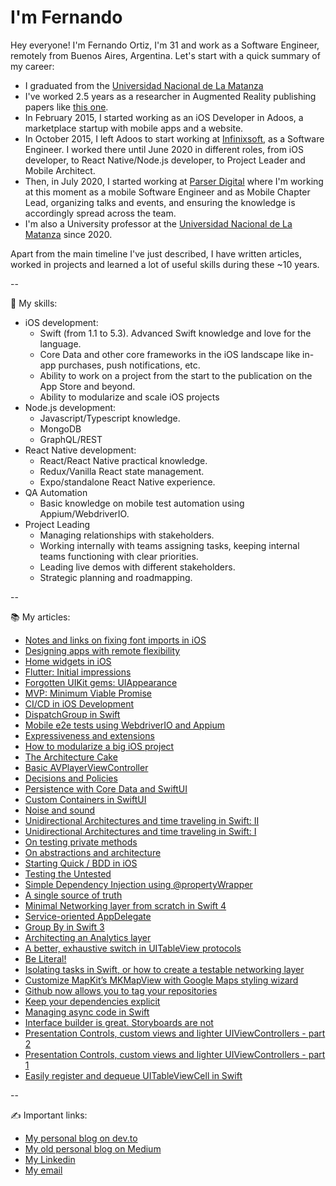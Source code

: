 # I'm Fernando

Hey everyone! I'm Fernando Ortiz, I'm 31 and work as a Software Engineer, remotely from Buenos Aires, Argentina. Let's start with a quick summary of my career:

- I graduated from the [Universidad Nacional de La Matanza](https://www.unlam.edu.ar/)
- I've worked 2.5 years as a researcher in Augmented Reality publishing papers like [this one](https://publications.waset.org/10000077/development-of-a-catalogs-system-for-augmented-reality-applications).
- In February 2015, I started working as an iOS Developer in Adoos, a marketplace startup with mobile apps and a website.
- In October 2015, I left Adoos to start working at [Infinixsoft](https://infinixsoft.com/), as a Software Engineer. I worked there until June 2020 in different roles, from iOS developer, to React Native/Node.js developer, to Project Leader and Mobile Architect.
- Then, in July 2020, I started working at [Parser Digital](https://parserdigital.com/) where I'm working at this moment as a mobile Software Engineer and as Mobile Chapter Lead, organizing talks and events, and ensuring the knowledge is accordingly spread across the team.
- I'm also a University professor at the [Universidad Nacional de La Matanza](https://www.unlam.edu.ar/) since 2020.

Apart from the main timeline I've just described, I have written articles, worked in projects and learned a lot of useful skills during these ~10 years.

--

🧠  My skills:

- iOS development: 
	- Swift (from 1.1 to 5.3). Advanced Swift knowledge and love for the language. 
	- Core Data and other core frameworks in the iOS landscape like in-app purchases, push notifications, etc.
	- Ability to work on a project from the start to the publication on the App Store and beyond.
	- Ability to modularize and scale iOS projects
- Node.js development:
	- Javascript/Typescript knowledge. 
	- MongoDB
	- GraphQL/REST
- React Native development:
	- React/React Native practical knowledge.
	- Redux/Vanilla React state management.
	- Expo/standalone React Native experience.
- QA Automation
	- Basic knowledge on mobile test automation using Appium/WebdriverIO.
- Project Leading
	- Managing relationships with stakeholders.
	- Working internally with teams assigning tasks, keeping internal teams functioning with clear priorities.
	- Leading live demos with different stakeholders.
	- Strategic planning and roadmapping.

--

📚  My articles:

- [Notes and links on fixing font imports in iOS](https://dev.to/fmo91/notes-and-links-on-fixing-font-imports-in-ios-1jc7)
- [Designing apps with remote flexibility](https://dev.to/fmo91/architecting-apps-for-remote-flexibility-3imj)
- [Home widgets in iOS](https://dev.to/fmo91/home-widgets-in-ios-o7o)
- [Flutter: Initial impressions](https://dev.to/fmo91/flutter-initial-impressions-2b6p)
- [Forgotten UIKit gems: UIAppearance](https://dev.to/fmo91/forgotten-uikit-gems-uiappearance-4no5)
- [MVP: Minimum Viable Promise](https://dev.to/fmo91/mvp-minimum-viable-promise-45la)
- [CI/CD in iOS Development](https://dev.to/fmo91/ci-cd-in-ios-development-54nb)
- [DispatchGroup in Swift](https://dev.to/fmo91/dispatchgroup-in-swift-gg7)
- [Mobile e2e tests using WebdriverIO and Appium](https://dev.to/fmo91/mobile-e2e-tests-using-webdriverio-and-appium-4071)
- [Expressiveness and extensions](https://dev.to/fmo91/expressiveness-and-extensions-511c)
- [How to modularize a big iOS project](https://dev.to/fmo91/how-to-modularize-a-big-ios-project-jk8)
- [The Architecture Cake](https://dev.to/fmo91/the-architecture-cake-217n)
- [Basic AVPlayerViewController](https://dev.to/fmo91/basic-avplayerviewcontroller-5dcc)
- [Decisions and Policies](https://dev.to/fmo91/decisions-and-policies-4mp4)
- [Persistence with Core Data and SwiftUI](https://dev.to/fmo91/persistence-with-core-data-and-swiftui-45g5)
- [Custom Containers in SwiftUI](https://dev.to/fmo91/data-containers-in-swiftui-e35)
- [Noise and sound](https://dev.to/fmo91/noise-and-sound-4o0i)
- [Unidirectional Architectures and time traveling in Swift: II](https://dev.to/fmo91/unidirectional-architectures-and-time-traveling-in-swift-ii-1em6)
- [Unidirectional Architectures and time traveling in Swift: I](https://dev.to/fmo91/unidirectional-architectures-and-time-traveling-in-swift-i-5dpj)
- [On testing private methods](https://dev.to/fmo91/on-testing-private-methods-pkj)
- [On abstractions and architecture](https://dev.to/fmo91/on-abstractions-and-architecture-2gba)
- [Starting Quick / BDD in iOS](https://dev.to/fmo91/starting-quick-bdd-in-ios-5b7b)
- [Testing the Untested](https://dev.to/fmo91/testing-the-untested-3ng5)
- [Simple Dependency Injection using @propertyWrapper](https://fmo91.medium.com/simple-dependency-injection-using-propertywrapper-5f40f8795d60)
- [A single source of truth](https://fmo91.medium.com/a-single-source-of-truth-4c9fade0e758)
- [Minimal Networking layer from scratch in Swift 4](https://medium.com/ios-os-x-development/minimal-networking-layer-from-scratch-in-swift-4-a151af786dc5)
- [Service-oriented AppDelegate](https://medium.com/ios-os-x-development/pluggableapplicationdelegate-e50b2c5d97dd)
- [Group By in Swift 3](https://medium.com/ios-os-x-development/little-snippet-group-by-in-swift-3-5be0a06307db)
- [Architecting an Analytics layer](https://medium.com/ios-os-x-development/architecting-an-analytics-layer-7cdacb5f74af)
- [A better, exhaustive switch in UITableView protocols](https://medium.com/ios-os-x-development/a-better-exhaustive-switch-in-uitableview-protocols-c770200c9ffa)
- [Be Literal!](https://medium.com/ios-os-x-development/be-literal-76e9b4389eda)
- [Isolating tasks in Swift, or how to create a testable networking layer](https://medium.com/ios-os-x-development/isolating-tasks-in-swift-or-how-to-create-a-testable-networking-layer-d0380e69f7e3)
- [Customize MapKit’s MKMapView with Google Maps styling wizard](https://fmo91.medium.com/customize-mapkits-mkmapview-with-google-maps-styling-wizard-a5dcc095e19f)
- [Github now allows you to tag your repositories](https://fmo91.medium.com/github-now-allows-you-to-tag-your-repositories-dad964daf02b)
- [Keep your dependencies explicit](https://fmo91.medium.com/keep-your-dependencies-explicit-8f79de34e33d)
- [Managing async code in Swift](https://medium.com/ios-os-x-development/managing-async-code-in-swift-d7be44cae89f)
- [Interface builder is great. Storyboards are not](https://medium.com/ios-os-x-development/interface-builder-is-great-storyboards-are-not-69232a91044e)
- [Presentation Controls, custom views and lighter UIViewControllers - part 2](https://medium.com/ios-os-x-development/presentation-controls-custom-views-and-lighter-uiviewcontrollers-part-2-f89af386ba22)
- [Presentation Controls, custom views and lighter UIViewControllers - part 1](https://medium.com/ios-os-x-development/presentation-controls-custom-views-and-lighter-uiviewcontrollers-part-1-7934896e366f)
- [Easily register and dequeue UITableViewCell in Swift](https://medium.com/ios-os-x-development/easily-register-and-dequeue-uitableviewcell-in-swift-cf01859bb54)

--

✍️ Important links:

- [My personal blog on dev.to](https://dev.to/fmo91)
- [My old personal blog on Medium](https://fmo91.medium.com/)
- [My Linkedin](https://www.linkedin.com/in/fernando-mart%C3%ADn-ortiz-77649167/)
- [My email](mailto:ortizfernandomartin@gmail.com)
